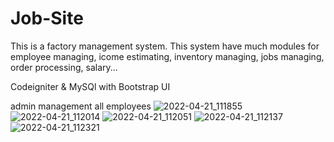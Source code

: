 # Job-Site
This is a factory management system.
This system have much modules for employee managing, icome estimating, inventory managing, jobs managing, order processing, salary...

Codeigniter & MySQl with Bootstrap UI

admin management all employees
![2022-04-21_111855](https://user-images.githubusercontent.com/86986628/164359063-6c125f6f-9d91-4ec4-8856-8be5a60317fb.png)
![2022-04-21_112014](https://user-images.githubusercontent.com/86986628/164359112-802201ad-e9c5-40f9-a540-dca0c1dacf9a.png)
![2022-04-21_112051](https://user-images.githubusercontent.com/86986628/164359116-ec187af8-a59a-4511-99e2-cd13b6fd9a7a.png)
![2022-04-21_112137](https://user-images.githubusercontent.com/86986628/164359121-61b1397a-9ddb-46d3-bc22-6faed54d1fc3.png)
![2022-04-21_112321](https://user-images.githubusercontent.com/86986628/164359125-3a8461fd-3c30-463b-a3cf-55c7efc51b6e.png)
